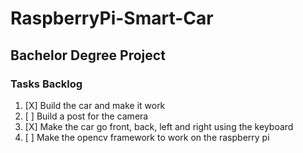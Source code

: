 # RaspberryPi-Smart-Car
## Bachelor Degree Project

### Tasks Backlog
1. [X] Build the car and make it work
2. [ ] Build a post for the camera
3. [X] Make the car go front, back, left and right using the keyboard
4. [ ] Make the opencv framework to work on the raspberry pi
